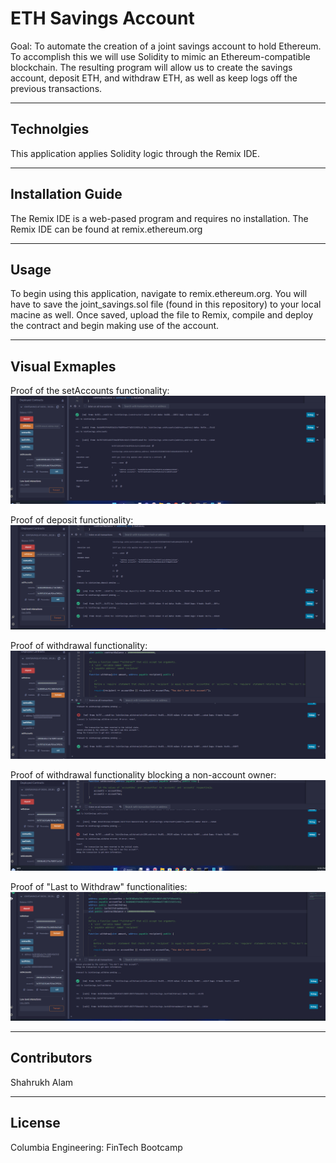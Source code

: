 # ETH Savings Account
Goal: To automate the creation of a joint savings account to hold Ethereum. To accomplish this we will use Solidity to mimic an Ethereum-compatible blockchain. The resulting program will allow us to create the savings account, deposit ETH, and withdraw ETH, as well as keep logs off the previous transactions. 

---

## Technolgies

This application applies Solidity logic through the Remix IDE. 

---

## Installation Guide

The Remix IDE is a web-pased program and requires no installation. The Remix IDE can be found at remix.ethereum.org 

---

## Usage

To begin using this application, navigate to remix.ethereum.org. You will have to save the joint_savings.sol file (found in this repository) to your local macine as well. Once saved, upload the file to Remix, compile and deploy the contract and begin making use of the account. 

---

## Visual Exmaples

Proof of the setAccounts functionality:  
<img src="Execution_Results/set_accounts_proof.png">   

Proof of deposit functionality:  
<img src="Execution_Results/deposit_proof.png">  

Proof of withdrawal functionality:  
<img src="Execution_Results/withdraw_proof.png">  

Proof of withdrawal functionality blocking a non-account owner:  
<img src="Execution_Results/withdraw_not_account_owner_proof.png">  

Proof of "Last to Withdraw" functionalities:  
<img src="Execution_Results/last_withdrawals_call.png">  

---

## Contributors

Shahrukh Alam

---

## License

Columbia Engineering: FinTech Bootcamp